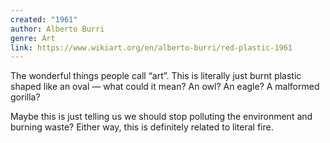 ```yaml
---
created: "1961"
author: Alberto Burri
genre: Art
link: https://www.wikiart.org/en/alberto-burri/red-plastic-1961
---
```


The wonderful things people call “art”. This is literally just burnt plastic shaped like an oval — what could it mean? An owl? An eagle? A malformed gorilla?

Maybe this is just telling us we should stop polluting the environment and burning waste? Either way, this is definitely related to literal fire.
